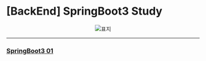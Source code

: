 # [BackEnd] SpringBoot3 Study

<div align="center">

![표지](https://github.com/user-attachments/assets/525d8c57-4363-4365-a468-fb9c119002c6)

</div>

---

### [SpringBoot3 01](https://github.com/Do-heewan/Java_SpringBoot3/blob/main/TIL/01_Java_BackEnd.md)